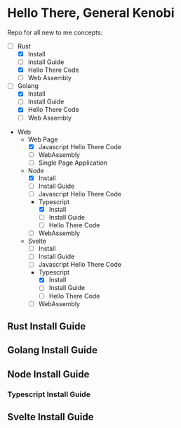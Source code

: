 # Hello There, General Kenobi

Repo for all new to me concepts:

- [ ] Rust
    - [x] Install
    - [ ] Install Guide
    - [x] Hello There Code
    - [ ] Web Assembly
- [ ] Golang
    - [x] Install
    - [ ] Install Guide
    - [x] Hello There Code
    - [ ] Web Assembly
- Web
    - Web Page
        - [x] Javascript Hello There Code
        - [ ] WebAssembly
        - [ ] Single Page Application
    - Node
        - [x] Install
        - [ ] Install Guide
        - [ ] Javascript Hello There Code
        - Typescript
            - [x] Install
            - [ ] Install Guide
            - [ ] Hello There Code
        - [ ] WebAssembly
    - Svelte
        - [ ] Install
        - [ ] Install Guide
        - [ ] Javascript Hello There Code
        - Typescript
            - [x] Install
            - [ ] Install Guide
            - [ ] Hello There Code
        - [ ] WebAssembly

## Rust Install Guide
## Golang Install Guide
## Node Install Guide
### Typescript Install Guide
## Svelte Install Guide
